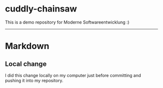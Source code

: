 # cuddly-chainsaw
This is a demo repository for Moderne Softwareentwicklung :)
* * *
# Markdown
## Local change
I did this change locally on my computer just before committing and pushing it into my repository.
